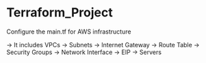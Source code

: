 # Terraform_Project

Configure the main.tf for AWS infrastructure

-> It includes VPCs
-> Subnets
-> Internet Gateway
-> Route Table
-> Security Groups
-> Network Interface
-> EIP
-> Servers

